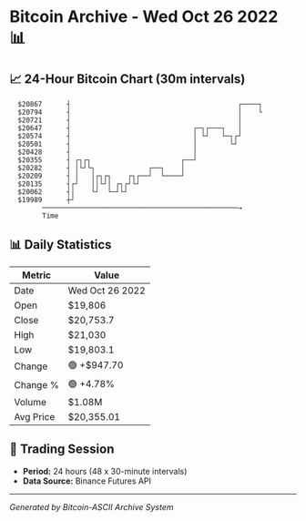 # Bitcoin Archive - Wed Oct 26 2022 📊

## 📈 24-Hour Bitcoin Chart (30m intervals)

```
  $20867      ┤                                         ┌────┐ 
  $20794      ┤                                         │    └ 
  $20721      ┤                                         │      
  $20647      ┤                              ┌─┐┌───┐   │      
  $20574      ┤                              │ └┘   └─┐┌┘      
  $20501      ┤                              │        └┘       
  $20428      ┤                              │                 
  $20355      ┤ ┌┐┌┐                      ┌──┘                 
  $20282      ┤ │└┘└┐             ┌──┐    │                    
  $20209      ┤ │   │┌┐┌┐    ┌┐┌──┘  └────┘                    
  $20135      ┤┌┘   ││└┘│ ┌┐┌┘└┘                               
  $20062      ┤│    └┘  └─┘└┘                                  
  $19989      ┼┘                                               
        ────────────────────────────────────────────────→
        Time
```

## 📊 Daily Statistics

| Metric | Value |
|--------|-------|
| Date | Wed Oct 26 2022 |
| Open | $19,806 |
| Close | $20,753.7 |
| High | $21,030 |
| Low | $19,803.1 |
| Change | 🟢 +$947.70 |
| Change % | 🟢 +4.78% |
| Volume | $1.08M |
| Avg Price | $20,355.01 |

## 📅 Trading Session

- **Period:** 24 hours (48 x 30-minute intervals)
- **Data Source:** Binance Futures API

---
*Generated by Bitcoin-ASCII Archive System*
